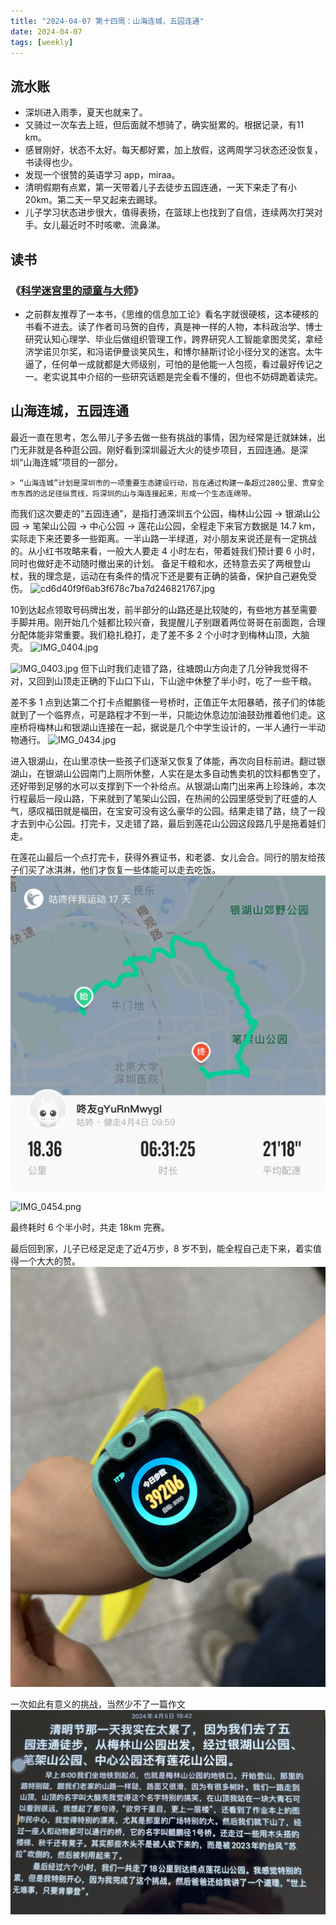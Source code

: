 ```yaml
---
title: "2024-04-07 第十四周：山海连城，五园连通"
date: 2024-04-07
tags: [weekly]
---
```


## 流水账
- 深圳进入雨季，夏天也就来了。
- 又骑过一次车去上班，但后面就不想骑了，确实挺累的。根据记录，有11 km。
- 感冒刚好，状态不太好。每天都好累，加上放假，这两周学习状态还没恢复，书读得也少。
- 发现一个很赞的英语学习 app，miraa。
- 清明假期有点累，第一天带着儿子去徒步五园连通，一天下来走了有小 20km。第二天一早又起来去踢球。
- 儿子学习状态进步很大，值得表扬，在篮球上也找到了自信，连续两次打哭对手。女儿最近时不时咳嗽、流鼻涕。

## 读书
### 《[科学迷宫里的顽童与大师](https://book.douban.com/subject/27601732/)》
- 之前群友推荐了一本书，《思维的信息加工论》看名字就很硬核，这本硬核的书看不进去。读了作者司马贺的自传，真是神一样的人物，本科政治学、博士研究认知心理学、毕业后做组织管理工作，跨界研究人工智能拿图灵奖，拿经济学诺贝尔奖，和冯诺伊曼谈笑风生，和博尔赫斯讨论小径分叉的迷宫。太牛逼了，任何单一成就都是大师级别，可怕的是他能一人包揽，看过最好传记之一。老实说其中介绍的一些研究话题是完全看不懂的，但也不妨碍跪着读完。

## 山海连城，五园连通

最近一直在思考，怎么带儿子多去做一些有挑战的事情，因为经常是迁就妹妹，出门无非就是各种逛公园。刚好看到深圳最近大火的徒步项目，五园连通。是深圳“山海连城”项目的一部分。

	> “山海连城”计划是深圳市的一项重要生态建设行动，旨在通过构建一条超过280公里、贯穿全市东西的远足径纵贯线，将深圳的山与海连接起来，形成一个生态连绵带。
		
		
而我们这次要走的“五园连通”，是指打通深圳五个公园，梅林山公园 -> 银湖山公园 -> 笔架山公园 -> 中心公园 -> 莲花山公园，全程走下来官方数据是 14.7 km，实际走下来还要多一些距离。一半山路一半绿道，对小朋友来说还是有一定挑战的。从小红书攻略来看，一般大人要走 4 小时左右，带着娃我们预计要 6 小时，同时也做好走不动随时撤出来的计划。
备足干粮和水，还特意去买了两根登山杖，我的理念是，运动在有条件的情况下还是要有正确的装备，保护自己避免受伤。
![cd6d40f9f6ab3f678c7ba7d246821767.jpg](https://raw.githubusercontent.com/zhiqli/imgs/main/cd6d40f9f6ab3f678c7ba7d246821767.jpg)

10到达起点领取号码牌出发，前半部分的山路还是比较陡的，有些地方甚至需要手脚并用。刚开始几个娃都比较兴奋，我提醒儿子别跟着两位哥哥在前面跑，合理分配体能非常重要。我们稳扎稳打，走了差不多 2 个小时才到梅林山顶，大脑壳。
![IMG_0404.jpg](https://raw.githubusercontent.com/zhiqli/imgs/main/IMG_0404.jpg)

![IMG_0403.jpg](https://raw.githubusercontent.com/zhiqli/imgs/main/IMG_0403.jpg)
但下山时我们走错了路，往塘朗山方向走了几分钟我觉得不对，又回到山顶走正确的下山口下山，下山途中休整了半小时，吃了一些干粮。

差不多 1 点到达第二个打卡点鲲鹏径一号桥时，正值正午太阳暴晒，孩子们的体能就到了一个临界点，可是路程才不到一半，只能边休息边加油鼓劲推着他们走。这座桥将梅林山和银湖山连接在一起，据说是几个中学生设计的，一半人通行一半动物通行。
![IMG_0434.jpg](https://raw.githubusercontent.com/zhiqli/imgs/main/IMG_0434.jpg)

进入银湖山，在山里凉快一些孩子们逐渐又恢复了体能，再次向目标前进。翻过银湖山，在银湖山公园南门上厕所休整，人实在是太多自动售卖机的饮料都售空了，还好带到足够的水可以支撑到下一个补给点。从银湖山南门出来再上珍珠岭，本次行程最后一段山路，下来就到了笔架山公园，在热闹的公园里感受到了旺盛的人气，感叹福田就是福田，在宝安可没有这么豪华的公园。结果走错了路，绕了一段才去到中心公园。打完卡，又走错了路，最后到莲花山公园这段路几乎是拖着娃们走。

在莲花山最后一个点打完卡，获得外赛证书，和老婆、女儿会合。同行的朋友给孩子们买了冰淇淋，他们才恢复一些体能可以走去吃饭。
![ca2f312439b2792e05b33d620710fff7.jpg](https://raw.githubusercontent.com/zhiqli/imgs/main/ca2f312439b2792e05b33d620710fff7.jpg)

![IMG_0454.png](https://raw.githubusercontent.com/zhiqli/imgs/main/IMG_0454.jpg)

最终耗时 6 个半小时，共走 18km 完赛。

最后回到家，儿子已经足足走了近4万步，8 岁不到，能全程自己走下来，着实值得一个大大的赞。
![IMG_0466.jpg](https://raw.githubusercontent.com/zhiqli/imgs/main/IMG_0466.jpg)

一次如此有意义的挑战，当然少不了一篇作文
![IMG_0484.jpg](https://raw.githubusercontent.com/zhiqli/imgs/main/IMG_0484.jpg)